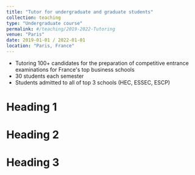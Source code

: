 ```yaml
---
title: "Tutor for undergraduate and graduate students"
collection: teaching
type: "Undergraduate course"
permalink: #/teaching/2019-2022-Tutoring
venue: "Paris"
date: 2019-01-01 / 2022-01-01
location: "Paris, France"
---
```


- Tutoring 100+ candidates for the preparation of competitive entrance examinations for France's top business schools
- 30 students each semester
- Students admitted to all of top 3 schools (HEC, ESSEC, ESCP)

Heading 1
======

Heading 2
======

Heading 3
======